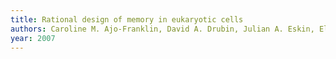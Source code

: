 ```yaml
---
title: Rational design of memory in eukaryotic cells
authors: Caroline M. Ajo-Franklin, David A. Drubin, Julian A. Eskin, Elaine P.S. Gee, Dirk Landgraf, Ira Phillips, Pamela A. Silver
year: 2007
---
```


